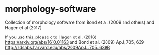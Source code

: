 # morphology-software
Collection of morphology software from Bond et al. (2009 and others) and Hagen et al (2017)

If you use this, please cite Hagen et al. (2016) https://arxiv.org/abs/1610.01163 and Bond et al. (2009) ApJ, 705, 639 http://adsabs.harvard.edu/abs/2009ApJ...705..639B

